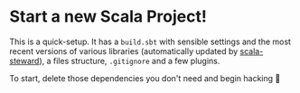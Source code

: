 # Start a new Scala Project!

This is a quick-setup. It has a `build.sbt` with sensible settings and the most 
recent versions of various libraries (automatically updated by [scala-steward](https://github.com/fthomas/scala-steward)),
a files structure, `.gitignore` and a few plugins. 

To start, delete those dependencies you don't need and begin hacking 🚀
